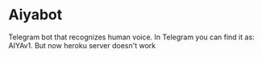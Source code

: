# Aiyabot
Telegram bot that recognizes human voice. 
In Telegram you can find it as: AIYAv1.
But now heroku server doesn't work
